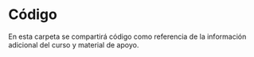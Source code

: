 # Código
En esta carpeta se compartirá código como referencia de la información adicional del curso y material de apoyo.
